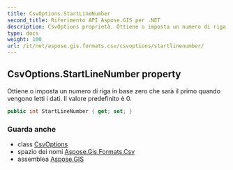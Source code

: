 ```yaml
---
title: CsvOptions.StartLineNumber
second_title: Riferimento API Aspose.GIS per .NET
description: CsvOptions proprietà. Ottiene o imposta un numero di riga in base zero che sarà il primo quando vengono letti i dati. Il valore predefinito è 0.
type: docs
weight: 100
url: /it/net/aspose.gis.formats.csv/csvoptions/startlinenumber/
---
```

## CsvOptions.StartLineNumber property

Ottiene o imposta un numero di riga in base zero che sarà il primo quando vengono letti i dati. Il valore predefinito è 0.

```csharp
public int StartLineNumber { get; set; }
```

### Guarda anche

* class [CsvOptions](../)
* spazio dei nomi [Aspose.Gis.Formats.Csv](../../csvoptions/)
* assemblea [Aspose.GIS](../../../)


